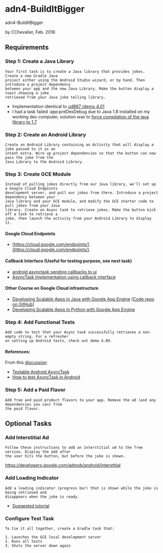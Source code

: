 # adn4-BuildItBigger
adn4-BuildItBigger

by CChevalier, Feb. 2016

## Requirements 

### Step 1: Create a Java Library  
    Your first task is to create a Java library that provides jokes. Create a new Gradle Java 
    project either using the Android Studio wizard, or by hand. Then introduce a project dependency 
    between your app and the new Java Library. Make the button display a toast showing a joke 
    retrieved from your Java joke telling library.

- Implementation identical to [ud867 /demo 4.01](https://www.udacity.com/course/viewer#!/c-ud867-nd/l-3983839023/m-4326000125)  
- I had a task failed :app:preDexDebug due to Java 1.8 installed on my working dev computer, 
solution was to [force compilation of the java library to 1.7](https://discussions.udacity.com/t/execution-failed-for-task-app-predexdebug-in-step-1/24243/5)


### Step 2: Create an Android Library
            
    Create an Android Library containing an Activity that will display a joke passed to it as an 
    intent extra. Wire up project dependencies so that the button can now pass the joke from the 
    Java Library to the Android Library.
            
### Step 3: Create GCE Module

    Instead of pulling jokes directly from our Java library, we'll set up a Google Cloud Endpoints 
    development server, and pull our jokes from there. Introduce a project dependency between your 
    Java library and your GCE module, and modify the GCE starter code to pull jokes from your Java 
    library. Create an Async task to retrieve jokes. Make the button kick off a task to retrieve a
    joke, then launch the activity from your Android Library to display it.
    
#### Google Cloud Endpoints  
- [https://cloud.google.com/endpoints/](https://cloud.google.com/endpoints/)

#### Callback Interface (Useful for testing purpose, see next task)
- [android asynctask sending callbacks to ui](http://stackoverflow.com/questions/9963691/android-asynctask-sending-callbacks-to-ui)  
- [AsyncTask Implementation using callback interface](https://xelsoft.wordpress.com/2014/11/28/asynctask-implementation-using-callback-interface/)


#### Other Course on Google Cloud infrastructure
- [Developing Scalable Apps in Java with Google App Engine](https://www.udacity.com/courses/ud859) [[Code repo on GitHub](https://github.com/udacity/ud859)]
- [Developing Scalable Apps in Python with Google App Engine](https://www.udacity.com/courses/ud858)


### Step 4: Add Functional Tests

    Add code to test that your Async task successfully retrieves a non-empty string. For a refresher 
    on setting up Android tests, check out demo 4.09.
    
#### References:
From this [discussion](https://discussions.udacity.com/t/writing-tests-for-async-task/25482):
- [Testable Android AsyncTask](http://www.making-software.com/2012/10/31/testable-android-asynctask/)  
- [How to test AsyncTask in Android](http://marksunghunpark.blogspot.dk/2015/05/how-to-test-asynctask-in-android.html)  


### Step 5: Add a Paid Flavor

    Add free and paid product flavors to your app. Remove the ad (and any dependencies you can) from 
    the paid flavor.
  
  
  
## Optional Tasks


### Add Interstitial Ad

    Follow these instructions to add an interstitial ad to the free version. Display the add after 
    the user hits the button, but before the joke is shown.

https://developers.google.com/admob/android/interstitial

### Add Loading Indicator

    Add a loading indicator (progress bar) that is shown while the joke is being retrieved and 
    disappears when the joke is ready. 
    
- [Suggested tutorial](http://www.tutorialspoint.com/android/android_loading_spinner.htm)

### Configure Test Task

    To tie it all together, create a Gradle task that:
    
    1. Launches the GCE local development server
    2. Runs all tests
    3. Shuts the server down again


